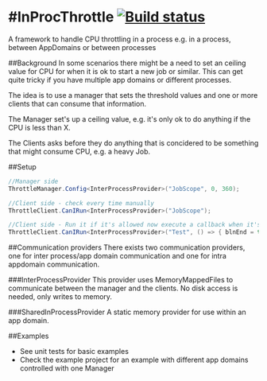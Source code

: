 #InProcThrottle
[![Build status](https://ci.appveyor.com/api/projects/status/wmc641g82w8pg8w4?svg=true)](https://ci.appveyor.com/project/emilw/inprocthrottle)
==============

A framework to handle CPU throttling in a process e.g. in a process, between AppDomains or between processes

##Background
In some scenarios there might be a need to set an ceiling value for CPU for when it is ok to start a new job or similar. This can get quite tricky if you have multiple app domains or different processes.

The idea is to use a manager that sets the threshold values and one or more clients that can consume that information.

The Manager set's up a ceiling value, e.g. it's only ok to do anything if the CPU is less than X.

The Clients asks before they do anything that is concidered to be something that might consume CPU, e.g. a heavy Job.

##Setup
```java
//Manager side
ThrottleManager.Config<InterProcessProvider>("JobScope", 0, 360);

//Client side - check every time manually
ThrottleClient.CanIRun<InterProcessProvider>("JobScope");

//Client side - Run it if it's allowed now execute a callback when it's ok to run the job
ThrottleClient.CanIRun<InterProcessProvider>("Test", () => { blnEnd = true; });
```

##Communication providers
There exists two communication providers, one for inter process/app domain communication and one for intra appdomain communication.

###InterProcessProvider
This provider uses MemoryMappedFiles to communicate between the manager and the clients. No disk access is needed, only writes to memory.

###SharedInProcessProvider
A static memory provider for use within an app domain.


##Examples
- See unit tests for basic examples
- Check the example project for an example with different app domains controlled with one Manager
